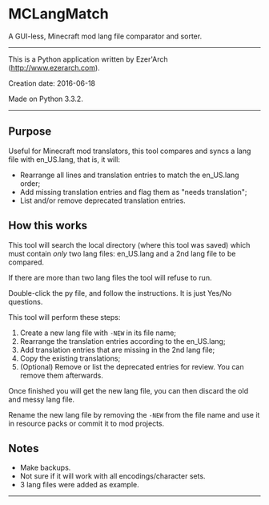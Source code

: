 # MCLangMatch

A GUI-less, Minecraft mod lang file comparator and sorter.

----

This is a Python application written by Ezer'Arch (http://www.ezerarch.com).

Creation date: 2016-06-18

Made on Python 3.3.2.

----

## Purpose

Useful for Minecraft mod translators, this tool compares and syncs a lang file with en_US.lang, that is, it will:

* Rearrange all lines and translation entries to match the en_US.lang order;
* Add missing translation entries and flag them as "needs translation";
* List and/or remove deprecated translation entries.


## How this works

This tool will search the local directory (where this tool was saved) which must contain *only* two lang files: en_US.lang and a 2nd lang file to be compared.

If there are more than two lang files the tool will refuse to run.

Double-click the py file, and follow the instructions. It is just Yes/No questions.

This tool will perform these steps:

 1. Create a new lang file with `-NEW` in its file name;
 2. Rearrange the translation entries according to the en_US.lang;
 3. Add translation entries that are missing in the 2nd lang file;
 4. Copy the existing translations;
 5. (Optional) Remove or list the deprecated entries for review. You can remove them afterwards.

Once finished you will get the new lang file, you can then discard the old and messy lang file.
 
Rename the new lang file by removing the `-NEW` from the file name and use it in resource packs or commit it to mod projects.


## Notes

* Make backups.
* Not sure if it will work with all encodings/character sets.
* 3 lang files were added as example.

----
